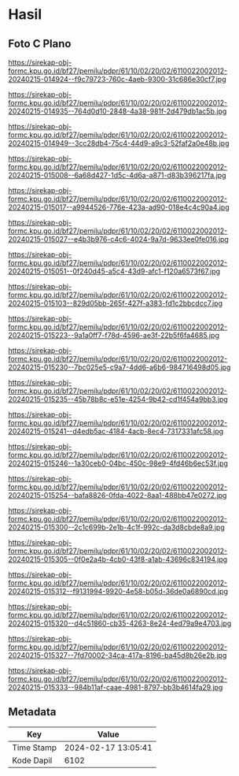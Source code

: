 # Hasil

## Foto C Plano

https://sirekap-obj-formc.kpu.go.id/bf27/pemilu/pdpr/61/10/02/20/02/6110022002012-20240215-014924--f9c79723-760c-4aeb-9300-31c686e30cf7.jpg

https://sirekap-obj-formc.kpu.go.id/bf27/pemilu/pdpr/61/10/02/20/02/6110022002012-20240215-014935--764d0d10-2848-4a38-981f-2d479db1ac5b.jpg

https://sirekap-obj-formc.kpu.go.id/bf27/pemilu/pdpr/61/10/02/20/02/6110022002012-20240215-014949--3cc28db4-75c4-44d9-a9c3-52faf2a0e48b.jpg

https://sirekap-obj-formc.kpu.go.id/bf27/pemilu/pdpr/61/10/02/20/02/6110022002012-20240215-015008--6a68d427-1d5c-4d6a-a871-d83b396217fa.jpg

https://sirekap-obj-formc.kpu.go.id/bf27/pemilu/pdpr/61/10/02/20/02/6110022002012-20240215-015017--a9944526-776e-423a-ad90-018e4c4c90a4.jpg

https://sirekap-obj-formc.kpu.go.id/bf27/pemilu/pdpr/61/10/02/20/02/6110022002012-20240215-015027--e4b3b976-c4c6-4024-9a7d-9633ee0fe016.jpg

https://sirekap-obj-formc.kpu.go.id/bf27/pemilu/pdpr/61/10/02/20/02/6110022002012-20240215-015051--0f240d45-a5c4-43d9-afc1-f120a6573f67.jpg

https://sirekap-obj-formc.kpu.go.id/bf27/pemilu/pdpr/61/10/02/20/02/6110022002012-20240215-015103--829d05bb-265f-427f-a383-fd1c2bbcdcc7.jpg

https://sirekap-obj-formc.kpu.go.id/bf27/pemilu/pdpr/61/10/02/20/02/6110022002012-20240215-015223--9a1a0ff7-f78d-4596-ae3f-22b5f6fa4685.jpg

https://sirekap-obj-formc.kpu.go.id/bf27/pemilu/pdpr/61/10/02/20/02/6110022002012-20240215-015230--7bc025e5-c9a7-4dd6-a6b6-984716498d05.jpg

https://sirekap-obj-formc.kpu.go.id/bf27/pemilu/pdpr/61/10/02/20/02/6110022002012-20240215-015235--45b78b8c-e51e-4254-9b42-cd1f454a9bb3.jpg

https://sirekap-obj-formc.kpu.go.id/bf27/pemilu/pdpr/61/10/02/20/02/6110022002012-20240215-015241--d4edb5ac-4184-4acb-8ec4-7317331afc58.jpg

https://sirekap-obj-formc.kpu.go.id/bf27/pemilu/pdpr/61/10/02/20/02/6110022002012-20240215-015246--1a30ceb0-04bc-450c-98e9-4fd46b6ec53f.jpg

https://sirekap-obj-formc.kpu.go.id/bf27/pemilu/pdpr/61/10/02/20/02/6110022002012-20240215-015254--bafa8826-0fda-4022-8aa1-488bb47e0272.jpg

https://sirekap-obj-formc.kpu.go.id/bf27/pemilu/pdpr/61/10/02/20/02/6110022002012-20240215-015300--2c1c699b-2e1b-4c1f-992c-da3d8cbde8a9.jpg

https://sirekap-obj-formc.kpu.go.id/bf27/pemilu/pdpr/61/10/02/20/02/6110022002012-20240215-015305--0f0e2a4b-4cb0-43f8-a1ab-43696c834194.jpg

https://sirekap-obj-formc.kpu.go.id/bf27/pemilu/pdpr/61/10/02/20/02/6110022002012-20240215-015312--f9131994-9920-4e58-b05d-36de0a6890cd.jpg

https://sirekap-obj-formc.kpu.go.id/bf27/pemilu/pdpr/61/10/02/20/02/6110022002012-20240215-015320--d4c51860-cb35-4263-8e24-4ed79a9e4703.jpg

https://sirekap-obj-formc.kpu.go.id/bf27/pemilu/pdpr/61/10/02/20/02/6110022002012-20240215-015327--7fd70002-34ca-417a-8196-ba45d8b26e2b.jpg

https://sirekap-obj-formc.kpu.go.id/bf27/pemilu/pdpr/61/10/02/20/02/6110022002012-20240215-015333--984b11af-caae-4981-8797-bb3b4614fa29.jpg


## Metadata

| Key        | Value               |
| ---------- | ------------------- |
| Time Stamp | 2024-02-17 13:05:41 |
| Kode Dapil | 6102                |



